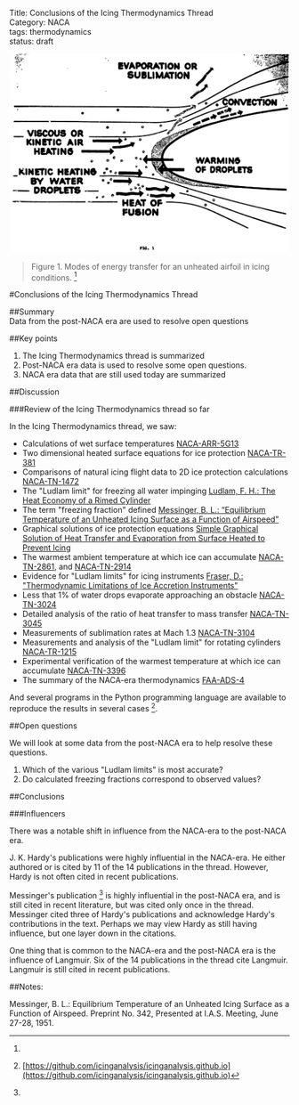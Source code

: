 Title: Conclusions of the Icing Thermodynamics Thread   
Category: NACA  
tags: thermodynamics  
status: draft  

![Figure 1. Modes of energy transfer for an unheated airfoil in icing conditions. Image from Anon., "Aircraft Ice Protection", the report of a symposium held April 28-30, 1969, by the FAA Flight Standards Service;  Federal Aviation Administration, 800 Independence Ave., S.W., Washington, DC 20590. I could not find this on the NTRS or on the FAA site. It is available at [DTIC](https://apps.dtic.mil/sti/pdfs/AD0690469.pdf).](images/messinger/Figure1.png) 
> Figure 1. Modes of energy transfer for an unheated airfoil in icing conditions. [^1]

#Conclusions of the Icing Thermodynamics Thread 

##Summary  
Data from the post-NACA era are used to resolve open questions 

##Key points
1. The Icing Thermodynamics thread is summarized
2. Post-NACA era data is used to resolve some open questions.
3. NACA era data that are still used today are summarized

##Discussion

###Review of the Icing Thermodynamics thread so far

In the Icing Thermodynamics thread, we saw:

- Calculations of wet surface temperatures [NACA-ARR-5G13]({filename}NACA-ARR-5G13.md)  
- Two dimensional heated surface equations for ice protection [NACA-TR-381]({filename}NACA-TR-381.md)  
- Comparisons of natural icing flight data to 2D ice protection calculations [NACA-TN-1472]({filename}NACA-TN-1472.md)
- The "Ludlam limit" for freezing all water impinging [Ludlam, F. H.: The Heat Economy of a Rimed Cylinder]({filename}ludlam.md)  
- The term "freezing fraction" defined [Messinger, B. L.: “Equilibrium Temperature of an Unheated Icing Surface as a Function of Airspeed”]({filename}messinger.md)  
- Graphical solutions of ice protection equations [Simple Graphical Solution of Heat Transfer and Evaporation from Surface Heated to Prevent Icing]({filename}NACA-TN-2799.md)  
- The warmest ambient temperature at which ice can accumulate [NACA-TN-2861]({filename}NACA-TN-2914.md), and [NACA-TN-2914]({filename}NACA-TN-2914.md)  
- Evidence for "Ludlam limits" for icing instruments [Fraser, D.: "Thermodynamic Limitations of Ice Accretion Instruments"]({filename}Fraser.md)  
- Less that 1% of water drops evaporate approaching an obstacle [NACA-TN-3024]({filename}NACA-TN-3024.md)  
- Detailed analysis of the ratio of heat transfer to mass transfer [NACA-TN-3045]({filename}NACA-TN-3045.md)  
- Measurements of sublimation rates at Mach 1.3 [NACA-TN-3104]({filename}NACA-TN-3104.md)  
- Measurements and analysis of the "Ludlam limit" for rotating cylinders [NACA-TR-1215]({filename}NACA-TR-1215.md)  
- Experimental verification of the warmest temperature at which ice can accumulate [NACA-TN-3396]({filename}NACA-TN-3396.md)  
- The summary of the NACA-era thermodynamics [FAA-ADS-4](FAA-ADS-4.md)  

And several programs in the Python programming language are available to reproduce the results in several cases [^2]. 

##Open questions

We will look at some data from the post-NACA era to help resolve these questions. 

1. Which of the various "Ludlam limits" is most accurate? 
2. Do calculated freezing fractions correspond to observed values? 

##Conclusions  

###Influencers

There was a notable shift in influence from the NACA-era to the post-NACA era. 

J. K. Hardy's publications were highly influential in the NACA-era. 
He either authored or is cited by 11 of the 14 publications in the thread. 
However, Hardy is not often cited in recent publications. 

Messinger's publication [^1] is highly influential in the post-NACA era, 
and is still cited in recent literature, 
but was cited only once in the thread. 
Messinger cited three of Hardy's publications 
and acknowledge Hardy's contributions in the text. 
Perhaps we may view Hardy as still having influence, 
but one layer down in the citations. 

One thing that is common to the NACA-era and the post-NACA era 
is the influence of Langmuir. 
Six of the 14 publications in the thread cite Langmuir. 
Langmuir is still cited in recent publications. 

##Notes: 
 
[^1]: 
Messinger, B. L.: Equilibrium Temperature of an Unheated Icing Surface as a Function of Airspeed. Preprint No. 342, Presented at I.A.S. Meeting, June 27-28, 1951.  
[^2]: [https://github.com/icinganalysis/icinganalysis.github.io](https://github.com/icinganalysis/icinganalysis.github.io)   
